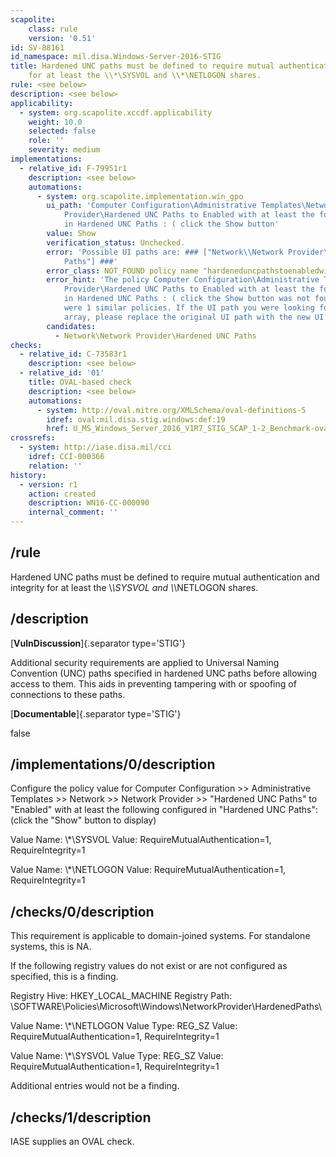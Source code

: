 ```yaml
---
scapolite:
    class: rule
    version: '0.51'
id: SV-88161
id_namespace: mil.disa.Windows-Server-2016-STIG
title: Hardened UNC paths must be defined to require mutual authentication and integrity
    for at least the \\*\SYSVOL and \\*\NETLOGON shares.
rule: <see below>
description: <see below>
applicability:
  - system: org.scapolite.xccdf.applicability
    weight: 10.0
    selected: false
    role: ''
    severity: medium
implementations:
  - relative_id: F-79951r1
    description: <see below>
    automations:
      - system: org.scapolite.implementation.win_gpo
        ui_path: 'Computer Configuration\Administrative Templates\Network\Network
            Provider\Hardened UNC Paths to Enabled with at least the following configured
            in Hardened UNC Paths : ( click the Show button'
        value: Show
        verification_status: Unchecked.
        error: 'Possible UI paths are: ### ["Network\\Network Provider\\Hardened UNC
            Paths"] ###'
        error_class: NOT_FOUND policy name "hardeneduncpathstoenabledwithatleastthefollowingconfiguredinhardeneduncpaths:(clicktheshowbutton"
        error_hint: 'The policy Computer Configuration\Administrative Templates\Network\Network
            Provider\Hardened UNC Paths to Enabled with at least the following configured
            in Hardened UNC Paths : ( click the Show button was not found, but there
            were 1 similar policies. If the UI path you were looking for is in the
            array, please replace the original UI path with the new UI path.'
        candidates:
          - Network\Network Provider\Hardened UNC Paths
checks:
  - relative_id: C-73583r1
    description: <see below>
  - relative_id: '01'
    title: OVAL-based check
    description: <see below>
    automations:
      - system: http://oval.mitre.org/XMLSchema/oval-definitions-5
        idref: oval:mil.disa.stig.windows:def:19
        href: U_MS_Windows_Server_2016_V1R7_STIG_SCAP_1-2_Benchmark-oval.xml
crossrefs:
  - system: http://iase.disa.mil/cci
    idref: CCI-000366
    relation: ''
history:
  - version: r1
    action: created
    description: WN16-CC-000090
    internal_comment: ''
---
```



## /rule

Hardened UNC paths must be defined to require mutual authentication and integrity for at least the \\*\SYSVOL and \\*\NETLOGON shares.

## /description

[**VulnDiscussion**]{.separator type='STIG'}

Additional security requirements are applied to Universal Naming Convention (UNC) paths specified in hardened UNC paths before allowing access to them. This aids in preventing tampering with or spoofing of connections to these paths.

[**Documentable**]{.separator type='STIG'}

false

## /implementations/0/description

Configure the policy value for Computer Configuration >> Administrative Templates >> Network >> Network Provider >> "Hardened UNC Paths" to "Enabled" with at least the following configured in "Hardened UNC Paths": (click the "Show" button to display)

Value Name: \\*\SYSVOL
Value: RequireMutualAuthentication=1, RequireIntegrity=1

Value Name: \\*\NETLOGON
Value: RequireMutualAuthentication=1, RequireIntegrity=1

## /checks/0/description

This requirement is applicable to domain-joined systems. For standalone systems, this is NA.

If the following registry values do not exist or are not configured as specified, this is a finding.

Registry Hive: HKEY_LOCAL_MACHINE
Registry Path: \SOFTWARE\Policies\Microsoft\Windows\NetworkProvider\HardenedPaths\

Value Name: \\*\NETLOGON
Value Type: REG_SZ
Value: RequireMutualAuthentication=1, RequireIntegrity=1

Value Name: \\*\SYSVOL
Value Type: REG_SZ
Value: RequireMutualAuthentication=1, RequireIntegrity=1

Additional entries would not be a finding.

## /checks/1/description

IASE supplies an OVAL check.
